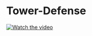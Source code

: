 # Tower-Defense 

[![Watch the video](https://powerup.buzz/thumbnail.png)](https://youtu.be/z1kB3yur11A)
